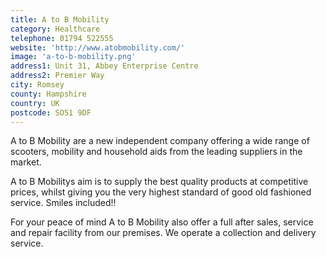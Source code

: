 ```yaml
---
title: A to B Mobility
category: Healthcare
telephone: 01794 522555
website: 'http://www.atobmobility.com/'
image: 'a-to-b-mobility.png'
address1: Unit 31, Abbey Enterprise Centre
address2: Premier Way
city: Romsey
county: Hampshire
country: UK
postcode: SO51 9DF
---
```

A to B Mobility are a new independent company offering a wide range of scooters, mobility and household aids from the leading suppliers in the market.

A to B Mobilitys aim is to supply the best quality products at competitive prices, whilst giving you the very highest standard of good old fashioned service. Smiles included!!

For your peace of mind A to B Mobility also offer a full after sales, service and repair facility from our premises. We operate a collection and delivery service.
